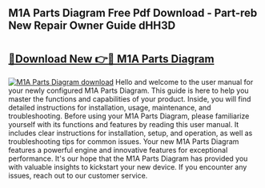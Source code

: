 ## M1A Parts Diagram Free Pdf Download - Part-reb New Repair Owner Guide dHH3D

# <h2><a href="http://dfovdq.blite.top/?on=M1A+Parts+Diagram">🔗Download New 👉🔴 M1A Parts Diagram</a></h2>

[![M1A Parts Diagram download](https://i.imgur.com/lujVjoI.png)](http://dfovdq.blite.top/?on=M1A+Parts+Diagram)
Hello and welcome to the user manual for your newly configured M1A Parts Diagram. This guide is here to help you master the functions and capabilities of your product. Inside, you will find detailed instructions for installation, usage, maintenance, and troubleshooting. Before using your M1A Parts Diagram, please familiarize yourself with its functions and features by reading this user manual. It includes clear instructions for installation, setup, and operation, as well as troubleshooting tips for common issues. Your new M1A Parts Diagram features a powerful engine and innovative features for exceptional performance. It's our hope that the M1A Parts Diagram has provided you with valuable insights to kickstart your new device. If you encounter any issues, reach out to our customer service.
